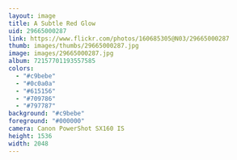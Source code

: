 ```yaml
---
layout: image
title: A Subtle Red Glow
uid: 29665000287
link: https://www.flickr.com/photos/160685305@N03/29665000287
thumb: images/thumbs/29665000287.jpg
image: images/29665000287.jpg
album: 72157701193557585
colors: 
  - "#c9bebe"
  - "#0c0a0a"
  - "#615156"
  - "#709786"
  - "#797787"
background: "#c9bebe"
foreground: "#000000"
camera: Canon PowerShot SX160 IS
height: 1536
width: 2048
---
```


